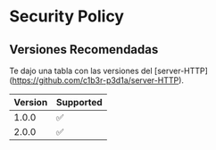 # Security Policy

## Versiones Recomendadas

Te dajo una tabla con las versiones del [server-HTTP] (https://github.com/c1b3r-p3d1a/server-HTTP).

| Version | Supported          |
| ------- | ------------------ |
| 1.0.0   | :white_check_mark: |
| 2.0.0   | :white_check_mark: |
